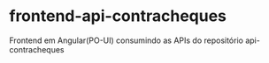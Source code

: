 # frontend-api-contracheques
Frontend em Angular(PO-UI) consumindo as APIs do repositório api-contracheques

